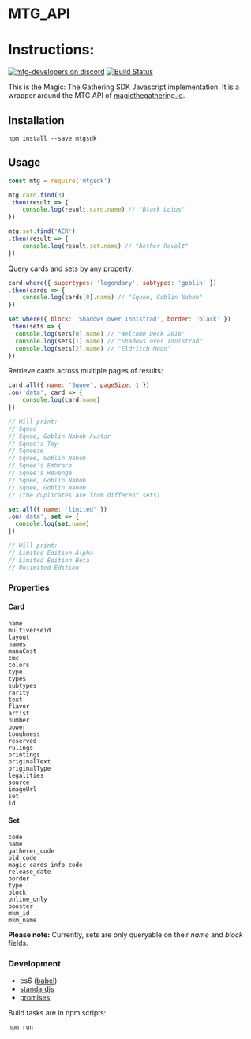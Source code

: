 # MTG_API
# Instructions:
[![mtg-developers on discord](https://img.shields.io/badge/discord-mtg%20developers-738bd7.svg)](https://discord.gg/qwGJNnP)
[![Build Status](https://travis-ci.org/MagicTheGathering/mtg-sdk-javascript.svg?branch=master)](https://travis-ci.org/MagicTheGathering/mtg-sdk-javascript)

This is the Magic: The Gathering SDK Javascript implementation. It is a wrapper around the MTG API of [magicthegathering.io](http://magicthegathering.io/).

## Installation

    npm install --save mtgsdk

## Usage
```javascript
const mtg = require('mtgsdk')

mtg.card.find(3)
.then(result => {
    console.log(result.card.name) // "Black Lotus"
})

mtg.set.find('AER')
.then(result => {
    console.log(result.set.name) // "Aether Revolt"
})
```

Query cards and sets by any property:

```javascript
card.where({ supertypes: 'legendary', subtypes: 'goblin' })
.then(cards => {
    console.log(cards[0].name) // "Squee, Goblin Nabob"
})

set.where({ block: 'Shadows over Innistrad', border: 'black' })
.then(sets => {
  console.log(sets[0].name) // "Welcome Deck 2016"
  console.log(sets[1].name) // "Shadows over Innistrad"
  console.log(sets[2].name) // "Eldritch Moon"
})
```

Retrieve cards across multiple pages of results:

```javascript
card.all({ name: 'Squee', pageSize: 1 })
.on('data', card => {
    console.log(card.name)
})

// Will print:
// Squee
// Squee, Goblin Nabob Avatar
// Squee's Toy
// Squeeze
// Squee, Goblin Nabob
// Squee's Embrace
// Squee's Revenge
// Squee, Goblin Nabob
// Squee, Goblin Nabob
// (the duplicates are from different sets)

set.all({ name: 'limited' })
.on('data', set => {
  console.log(set.name)
})

// Will print:
// Limited Edition Alpha
// Limited Edition Beta
// Unlimited Edition
```

### Properties

#### Card

    name
    multiverseid
    layout
    names
    manaCost
    cmc
    colors
    type
    types
    subtypes
    rarity
    text
    flavor
    artist
    number
    power
    toughness
    reserved
    rulings
    printings
    originalText
    originalType
    legalities
    source
    imageUrl
    set
    id

#### Set

    code
    name
    gatherer_code
    old_code
    magic_cards_info_code
    release_date
    border
    type
    block
    online_only
    booster
    mkm_id
    mkm_name

**Please note:** Currently, sets are only queryable on their _name_ and _block_ fields.

### Development

- es6 ([babel](https://babeljs.io))
- [standardjs](http://standardjs.com)
- [promises](https://www.promisejs.org)

Build tasks are in npm scripts:

    npm run
